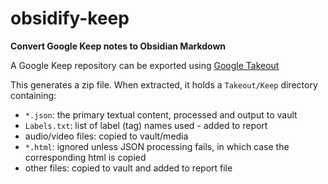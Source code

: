 
# obsidify-keep

**Convert Google Keep notes to Obsidian Markdown**

A Google Keep repository can be exported using [Google Takeout](https://takeout.google.com/settings/takeout)

 This generates a zip file. When extracted, it holds a `Takeout/Keep` directory containing:

 * `*.json`: the primary textual content, processed and output to vault
 * `Labels.txt`: list of label (tag) names used - added to report 
 * audio/video files: copied to vault/media
 * `*.html`: ignored unless JSON processing fails, in which case the corresponding html is copied
 * other files: copied to vault and added to report file

